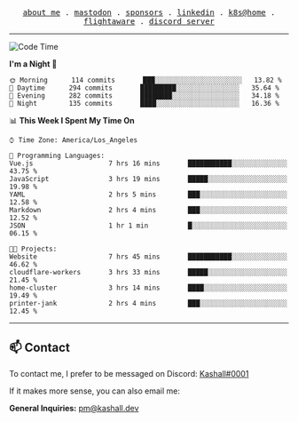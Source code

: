 <p align="center">
  <samp>
    <a href="https://jordanjones.org/">about me</a> .
    <a href="https://mastodon.social/@kashall">mastodon</a> .
    <a href="https://github.com/sponsors/kashalls">sponsors</a> .
    <a href="https://linkedin.com/in/jordpjones">linkedin</a> .
    <a href="https://github.com/kashalls/home-cluster">k8s@home</a> .
    <a href="https://flightaware.com/adsb/stats/user/kashalls">flightaware</a> .
    <a href="https://discord.gg/ctgrp8k">discord server</a>
  </samp>
</p>

---

<!--START_SECTION:waka-->
![Code Time](http://img.shields.io/badge/Code%20Time-1%2C260%20hrs%2036%20mins-blue)

**I'm a Night 🦉** 

```text
🌞 Morning      114 commits       ███░░░░░░░░░░░░░░░░░░░░░░   13.82 % 
🌆 Daytime      294 commits       █████████░░░░░░░░░░░░░░░░   35.64 % 
🌃 Evening      282 commits       ████████░░░░░░░░░░░░░░░░░   34.18 % 
🌙 Night        135 commits       ████░░░░░░░░░░░░░░░░░░░░░   16.36 % 

```


📊 **This Week I Spent My Time On** 

```text
⌚︎ Time Zone: America/Los_Angeles

💬 Programming Languages: 
Vue.js                   7 hrs 16 mins       ███████████░░░░░░░░░░░░░░   43.75 % 
JavaScript               3 hrs 19 mins       █████░░░░░░░░░░░░░░░░░░░░   19.98 % 
YAML                     2 hrs 5 mins        ███░░░░░░░░░░░░░░░░░░░░░░   12.58 % 
Markdown                 2 hrs 4 mins        ███░░░░░░░░░░░░░░░░░░░░░░   12.52 % 
JSON                     1 hr 1 min          █░░░░░░░░░░░░░░░░░░░░░░░░   06.15 % 

🐱‍💻 Projects: 
Website                  7 hrs 45 mins       ███████████░░░░░░░░░░░░░░   46.62 % 
cloudflare-workers       3 hrs 33 mins       █████░░░░░░░░░░░░░░░░░░░░   21.45 % 
home-cluster             3 hrs 14 mins       ████░░░░░░░░░░░░░░░░░░░░░   19.49 % 
printer-jank             2 hrs 4 mins        ███░░░░░░░░░░░░░░░░░░░░░░   12.45 % 

```


<!--END_SECTION:waka-->

---

## 📫 Contact

To contact me, I prefer to be messaged on Discord:  [Kashall#0001](https://discord.com/users/201077739589992448)

If it makes more sense, you can also email me:

**General Inquiries:** pm@kashall.dev  
